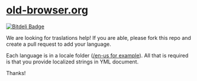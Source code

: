 # [old-browser.org](http://old-browser.org)

[![Bitdeli Badge](https://d2weczhvl823v0.cloudfront.net/evantahler/old-browser.org/trend.png)](https://bitdeli.com/free "Bitdeli Badge")

We are looking for traslations help!
If you are able, please fork this repo and create a pull request to add your language.  

Each language is in a locale folder ([/en-us for example](https://github.com/evantahler/old-browser.org/blob/gh-pages/en-us/index.html)).  All that is required is that you provide localized strings in YML document.

Thanks!
